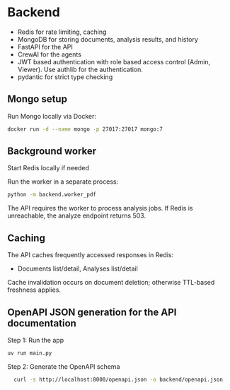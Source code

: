 # Backend

- Redis for rate limiting, caching
- MongoDB for storing documents, analysis results, and history
- FastAPI for the API
- CrewAI for the agents
- JWT based authentication with role based access control (Admin, Viewer). Use authlib for the authentication.
- pydantic for strict type checking

## Mongo setup

Run Mongo locally via Docker:

```bash
docker run -d --name mongo -p 27017:27017 mongo:7
```

## Background worker

Start Redis locally if needed

Run the worker in a separate process:

```bash
python -m backend.worker_pdf
```

The API requires the worker to process analysis jobs. If Redis is unreachable, the analyze endpoint returns 503.

## Caching

The API caches frequently accessed responses in Redis:

- Documents list/detail, Analyses list/detail

Cache invalidation occurs on document deletion; otherwise TTL-based freshness applies.

## OpenAPI JSON generation for the API documentation
Step 1: Run the app
```bash
uv run main.py
```

Step 2: Generate the OpenAPI schema
```bash
  curl -s http://localhost:8000/openapi.json -o backend/openapi.json
```